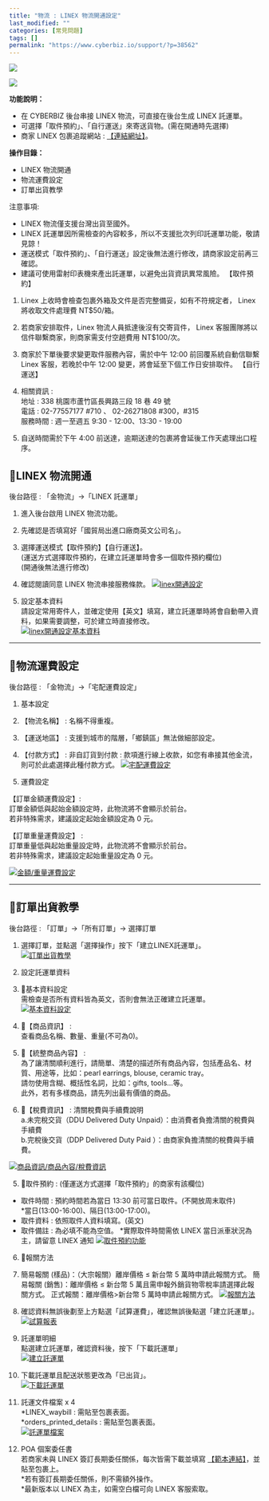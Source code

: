 ```yaml
---
title: "物流 : LINEX 物流開通設定"
last_modified: ""
categories: [常見問題]
tags: []
permalink: "https://www.cyberbiz.io/support/?p=38562"
---
```


![](https://www.cyberbiz.io/support/wp-content/uploads/適用站別.png)

[![](https://www.cyberbiz.io/support/wp-content/uploads/跨境電商.png)](https://www.cyberbiz.io/support/?page_id=32080)

**功能說明：**  

* 在 CYBERBIZ 後台串接 LINEX 物流，可直接在後台生成 LINEX 託運單。
* 可選擇「取件預約」、「自行運送」來寄送貨物。(需在開通時先選擇)
* 商家 LINEX 包裹追蹤網站 : [【連結網址】](https://tracking.hub-ez.com/Tracking/Tracking)。

**操作目錄：**

* LINEX 物流開通
* 物流運費設定
* 訂單出貨教學

注意事項:  

* LINEX 物流僅支援台灣出貨至國外。
* LINEX 託運單因所需檢查的內容較多，所以不支援批次列印託運單功能，敬請見諒！ 
* 運送模式「取件預約」、「自行運送」設定後無法進行修改，請商家設定前再三確認。
* 建議可使用雷射印表機來產出託運單，以避免出貨資訊異常風險。
【取件預約】

1. Linex 上收時會檢查包裹外箱及文件是否完整備妥，如有不符規定者， Linex 將收取文件處理費 NT$50/箱。
2. 若商家安排取件，Linex 物流人員抵達後沒有交寄貨件， Linex 客服團隊將以信件聯繫商家，則商家需支付空趟費用 NT$100/次。 
3. 商家於下單後要求變更取件服務內容，需於中午 12:00 前回覆系統自動信聯繫 Linex 客服，若晚於中午 12:00 變更，將會延至下個工作日安排取件。
【自行運送】

1. 相關資訊 :   
地址 : 338 桃園市蘆竹區長興路三段 18 巷 49 號  
電話 : 02-77557177 #710 、 02-26271808 #300，#315  
服務時間 : 週一至週五 9:30 - 12:00、13:30 - 19:00

2. 自送時間需於下午 4:00 前送達，逾期送達的包裹將會延後工作天處理出口程序。



## 📌LINEX 物流開通


後台路徑 :  「金物流」→「LINEX 託運單」  


1. 進入後台啟用 LINEX 物流功能。 
1. 先確認是否填寫好「國貿局出進口廠商英文公司名」。
2. 選擇運送模式【取件預約】【自行運送】。  
(運送方式選擇取件預約，在建立託運單時會多一個取件預約欄位)  
(開通後無法進行修改)

3. 確認閱讀同意 LINEX 物流串接服務條款。
[![linex開通設定](https://www.cyberbiz.io/support/wp-content/uploads/LINEX-物流開通設定01.png)](https://www.cyberbiz.io/support/wp-content/uploads/LINEX-物流開通設定01.png)



2. 設定基本資料   
請設定常用寄件人，並確定使用【英文】填寫，建立託運單時將會自動帶入資料，如果需要調整，可於建立時直接修改。  
[![linex開通設定基本資料](https://www.cyberbiz.io/support/wp-content/uploads/LINEX-物流開通設定02.png)](https://www.cyberbiz.io/support/wp-content/uploads/LINEX-物流開通設定02.png)



* * *



## 📌物流運費設定


後台路徑 :  「金物流」→「宅配運費設定」  


1. 基本設定 
1. 【物流名稱】 : 名稱不得重複。
2. 【運送地區】 : 支援到城市的階層，「鄉鎮區」無法做細部設定。 
3. 【付款方式】 :  非自訂貨到付款 : 款項進行線上收款，如您有串接其他金流，則可於此處選擇此種付款方式。
[![宅配運費設定](https://www.cyberbiz.io/support/wp-content/uploads/LINEX-物流開通設定03.png)](https://www.cyberbiz.io/support/wp-content/uploads/LINEX-物流開通設定03.png)



2. 運費設定 

【訂單金額運費設定】:  
訂單金額低與起始金額設定時，此物流將不會顯示於前台。  
若非特殊需求，建議設定起始金額設定為 0 元。  


【訂單重量運費設定】 :  
訂單重量低與起始重量設定時，此物流將不會顯示於前台。  
若非特殊需求，建議設定起始重量設定為 0 元。  

[![金額/重量運費設定](https://www.cyberbiz.io/support/wp-content/uploads/物流運費設定04.png)](https://www.cyberbiz.io/support/wp-content/uploads/物流運費設定04.png)



* * *



## 📌訂單出貨教學


後台路徑 :  「訂單」→「所有訂單」→ 選擇訂單  


1. 選擇訂單，並點選「選擇操作」按下「建立LINEX託運單」。  
[![訂單出貨教學](https://www.cyberbiz.io/support/wp-content/uploads/LINEX-物流開通設定04.png)](https://www.cyberbiz.io/support/wp-content/uploads/LINEX-物流開通設定04.png)



2. 設定託運單資料 
1. 📍基本資料設定  
需檢查是否所有資料皆為英文，否則會無法正確建立託運單。  
[![基本資料設定](https://www.cyberbiz.io/support/wp-content/uploads/LINEX-物流開通設定05.png)](https://www.cyberbiz.io/support/wp-content/uploads/LINEX-物流開通設定05.png)



2. 📍【商品資訊】 :   
查看商品名稱、數量、重量(不可為0)。

3. 📍【統整商品內容】 :   
為了讓清關順利進行，請簡單、清楚的描述所有商品內容，包括產品名、材質、用途等，比如：pearl earrings, blouse, ceramic
tray。  
請勿使用含糊、概括性名詞，比如：gifts, tools…等。  
此外，若有多樣商品，請先列出最有價值的商品。

4. 📍【稅費資訊】 : 清關稅費與手續費說明  
a.未完稅交貨（DDU Delivered Duty Unpaid）：由消費者負擔清關的稅費與手續費  
b.完稅後交貨（DDP Delivered Duty Paid ）：由商家負擔清關的稅費與手續費。

[![商品資訊/商品內容/稅費資訊](https://www.cyberbiz.io/support/wp-content/uploads/LINEX-物流開通設定06.png)](https://www.cyberbiz.io/support/wp-content/uploads/LINEX-物流開通設定06.png)  


5. 📍取件預約 : (僅運送方式選擇「取件預約」的商家有該欄位) 
* 取件時間 : 預約時間若為當日 13:30 前可當日取件。(不開放周末取件)  
*當日(13:00-16:00)、隔日(13:00-17:00)。 
* 取件資料 : 依照取件人資料填寫。(英文)
* 取件備註 : 為必填不能為空值。
*實際取件時間需依 LINEX 當日派車狀況為主，請留意 LINEX 通知  [![取件預約功能](https://www.cyberbiz.io/support/wp-content/uploads/LINEX-物流開通設定07.png)](https://www.cyberbiz.io/support/wp-content/uploads/LINEX-物流開通設定07.png)


6. 📍報關方法 
1. 簡易報關 (樣品)：（大宗報關）離岸價格 ≤ 新台幣 5 萬時申請此報關方式。
簡易報關 (銷售)：離岸價格 ≤ 新台幣 5 萬且需申報外銷貨物零稅率請選擇此報關方式。 正式報關：離岸價格>新台幣 5 萬時申請此報關方式。
[![報關方法](https://www.cyberbiz.io/support/wp-content/uploads/LINEX-物流開通設定08.png)](https://www.cyberbiz.io/support/wp-content/uploads/LINEX-物流開通設定08.png)



3. 確認資料無誤後劃至上方點選「試算運費」，確認無誤後點選「建立託運單」。  
[![試算報表](https://www.cyberbiz.io/support/wp-content/uploads/LINEX-物流開通設定09.png)](https://www.cyberbiz.io/support/wp-content/uploads/LINEX-物流開通設定09.png)



4. 託運單明細  
點選建立託運單，確認資料後，按下「下載託運單」  
[![建立託運單](https://www.cyberbiz.io/support/wp-content/uploads/LINEX-物流開通設定10.png)](https://www.cyberbiz.io/support/wp-content/uploads/LINEX-物流開通設定10.png)



5. 下載託運單且配送狀態更改為「已出貨」。  
[![下載託運單](https://www.cyberbiz.io/support/wp-content/uploads/LINEX-物流開通設定11.png)](https://www.cyberbiz.io/support/wp-content/uploads/LINEX-物流開通設定11.png)



6. 託運文件檔案 x 4  
*LINEX_waybill : 需貼至包裹表面。  
*orders_printed_details : 需貼至包裹表面。  
[![託運單檔案](https://www.cyberbiz.io/support/wp-content/uploads/LINEX-物流開通設定12.png)](https://www.cyberbiz.io/support/wp-content/uploads/LINEX-物流開通設定12.png)




7. POA 個案委任書  
若商家未與 LINEX 簽訂長期委任關係，每次皆需下載並填寫
[【範本連結】](https://drive.google.com/file/d/1MwQ04jG3eDJUY33zORsszPYRXPvRTt6J/view)，並貼至包裹上。  
*若有簽訂長期委任關係，則不需額外操作。  
*最新版本以 LINEX 為主，如需空白檔可向 LINEX 客服索取。

